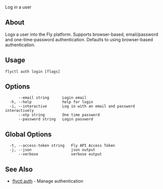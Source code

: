<p class="font-medium tracking-tight text-gray-400 text-lg -mt-4 mb-9 pb-5 border-b">
  Log in a user
</p>

## About

Logs a user into the Fly platform. Supports browser-based, email/password and one-time-password authentication. Defaults to using browser-based authentication.

## Usage

~~~
flyctl auth login [flags]
~~~

## Options

~~~
      --email string      Login email
  -h, --help              help for login
  -i, --interactive       Log in with an email and password interactively
      --otp string        One time password
      --password string   Login password
~~~

## Global Options

~~~
  -t, --access-token string   Fly API Access Token
  -j, --json                  json output
      --verbose               verbose output
~~~

## See Also

* [flyctl auth](/docs/flyctl/auth/)	 - Manage authentication

